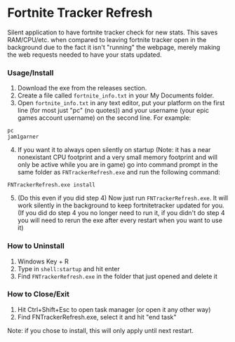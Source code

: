 # Fortnite Tracker Refresh
Silent application to have fortnite tracker check for new stats. This saves RAM/CPU/etc. when compared to leaving fortnite tracker open in the background due to the fact it isn't "running" the webpage, merely making the web requests needed to have your stats updated.

### Usage/Install

1. Download the exe from the releases section.
2. Create a file called `fortnite_info.txt` in your My Documents folder.
3. Open `fortnite_info.txt` in any text editor, put your platform on the first line (for most just "pc" (no quotes)) and your username (your epic games account username) on the second line. For example:
```
pc
jam1garner
```
4. If you want it to always open silently on startup (Note: it has a near nonexistant CPU footprint and a very small memory footprint and will only be active while you are in game) go into command prompt in the same folder as `FNTrackerRefresh.exe` and run the following command:
```
FNTrackerRefresh.exe install
```
5. (Do this even if you did step 4) Now just run `FNTrackerRefresh.exe`. It will work silently in the background to keep fortnitetracker updated for you. (If you did do step 4 you no longer need to run it, if you didn't do step 4 you will need to rerun the exe after every restart when you want to use it)


### How to Uninstall

1. Windows Key + R
2. Type in `shell:startup` and hit enter
3. Find `FNTrackerRefresh.exe` in the folder that just opened and delete it


### How to Close/Exit

1. Hit Ctrl+Shift+Esc to open task manager (or open it any other way)
2. Find FNTrackerRefresh.exe, select it and hit "end task"

Note: if you chose to install, this will only apply until next restart.
